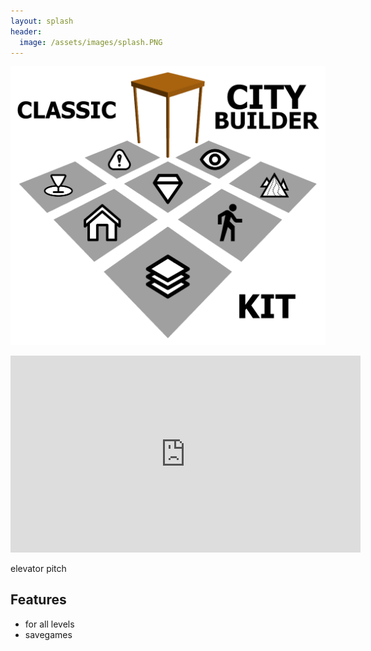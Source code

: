 ```yaml
---
layout: splash
header:
  image: /assets/images/splash.PNG
---
```


![Logo](/assets/images/logo.png)

<iframe width="560" height="315" src="https://www.youtube.com/embed/FoklLOFxvSg" frameborder="0" allow="accelerometer; autoplay; clipboard-write; encrypted-media; gyroscope; picture-in-picture" allowfullscreen></iframe>

elevator pitch

## Features

* for all levels
* savegames